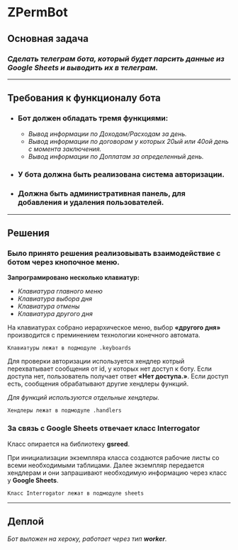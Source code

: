 # ZPermBot
## Основная задача
### _Сделать телеграм бота, который будет парсить данные из **Google Sheets** и выводить их в телеграм._
---
## Требования к функционалу бота
* ### Бот должен обладать тремя функциями:
    * _Вывод информации по Доходам/Расходам за день._
    * _Вывод информации по договорам у которых 20ый или 40ой день с момента заключения._
    * _Вывод информации по Доплатам за определенный день._
* ### У бота должна быть реализована система авторизации.
* ### Должна быть административная панель, для добавления и удаления пользователей.
---
## Решения
### Было принято решения реализовывать взаимодействие с ботом через кнопочное меню.
__Запрограмировано несколько клавиатур:__
* _Клавиатура главного меню_
* _Клавиатура выбора дня_
* _Клавиатура отмены_
* _Клавиатура другого дня_

На клавиатурах собрано иерархическое меню, выбор **«другого дня»** производится с преминением технологии конечного автомата.

    Клавиатуры лежат в подмодуле .keyboards

Для проверки авторизации используется хендлер котрый перехватывает сообщения от id, у которых нет доступ к боту. Если доступа нет, пользователь получает ответ **«Нет доступа.»**. Если доступ есть, сообщения обрабатывают другие хендлеры функций.

_Для функций используются отдельные хендлеры._
    
    Хендлеры лежат в подмодуле .handlers

### За связь с Google Sheets отвечает класс Interrogator
Класс опирается на библиотеку **gsreed**.

При инициализации экземпляра класса создаются рабочие листы со всеми необходимыми таблицами. Далее экземпляр передается хендлерам и они запрашивают необходимую информацию через класс у **Google Sheets**.

    Класс Interrogator лежат в подмодуле sheets

---
## Деплой 
_Бот выложен на хероку, работает через тип **worker**._